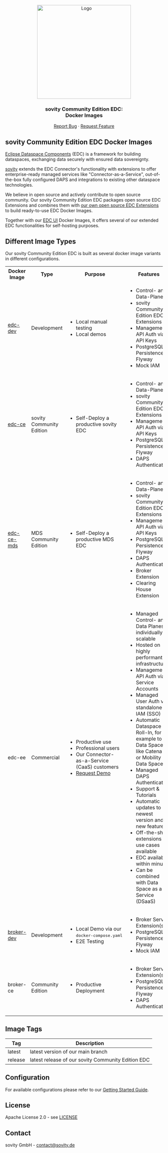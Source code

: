 <!-- PROJECT LOGO -->
<br />
<div align="center">
  <a href="https://github.com/sovity/edc-extensions">
    <img src="https://raw.githubusercontent.com/sovity/edc-ui/main/src/assets/images/sovity_logo.svg" alt="Logo" width="300">
  </a>

<h3 align="center">sovity Community Edition EDC:<br />Docker Images</h3>

  <p align="center">
    <a href="https://github.com/sovity/edc-extensions/issues/new?template=bug_report.md">Report Bug</a>
    ·
    <a href="https://github.com/sovity/edc-extensions/issues/new?template=feature_request.md">Request Feature</a>
  </p>
</div>

## sovity Community Edition EDC Docker Images

[Eclipse Dataspace Components](https://github.com/eclipse-edc) (EDC) is a framework
for building dataspaces, exchanging data securely with ensured data
sovereignty.

[sovity](https://sovity.de/) extends the EDC Connector's functionality with extensions to offer
enterprise-ready managed services like "Connector-as-a-Service", out-of-the-box fully configured DAPS
and integrations to existing other dataspace technologies.

We believe in open source and actively contribute to open source community. Our sovity Community Edition EDC packages
open source EDC Extensions and combines them with [our own open source EDC Extensions](../extensions) to build
ready-to-use EDC Docker Images.

Together with our [EDC UI](https://github.com/sovity/EDC-UI) Docker Images, it offers several of our extended EDC
functionalities for self-hosting purposes.

## Different Image Types

Our sovity Community Edition EDC is built as several docker image variants in different configurations.

<table>
  <tr>
  <th>Docker Image</th>
  <th>Type</th>
  <th>Purpose</th>
  <th>Features</th>
  </tr>
  <tr>
    <td>
      <a href="https://github.com/sovity/edc-extensions/pkgs/container/edc-dev">edc-dev</a>
    </td>
    <td>Development</td>
    <td>
      <ul>
        <li>Local manual testing</li>
        <li>Local demos</li>
      </ul>
    </td>
    <td>
      <ul>
        <li>Control- and Data-Plane</li>
        <li>sovity Community Edition EDC Extensions</li>
        <li>Management API Auth via API Keys</li>
        <li>PostgreSQL Persistence & Flyway</li>
        <li>Mock IAM</li>
      </ul>
    </td>
  </tr>
  <tr>
    <td>
      <a href="https://github.com/sovity/edc-extensions/pkgs/container/edc-ce">edc-ce</a>
    </td>
    <td>sovity Community Edition</td>
    <td>
      <ul>
        <li>Self-Deploy a productive sovity EDC</li>
      </ul>
    </td>
    <td>
      <ul>
        <li>Control- and Data-Plane</li>
        <li>sovity Community Edition EDC Extensions</li>
        <li>Management API Auth via API Keys</li>
        <li>PostgreSQL Persistence & Flyway</li>
        <li>DAPS Authentication</li>
      </ul>         
    </td>
  </tr>
  <tr>
    <td>
      <a href="https://github.com/sovity/edc-extensions/pkgs/container/edc-ce-mds">edc-ce-mds</a>
    </td>
    <td>MDS Community Edition</td>
    <td>
      <ul>
        <li>Self-Deploy a productive MDS EDC</li>
      </ul>
    </td>
    <td>
      <ul>
        <li>Control- and Data-Plane</li>
        <li>sovity Community Edition EDC Extensions</li>
        <li>Management API Auth via API Keys</li>
        <li>PostgreSQL Persistence & Flyway</li>
        <li>DAPS Authentication</li>
        <li>Broker Extension</li>
        <li>Clearing House Extension</li>
      </ul>  
    </td>
  </tr>
  <tr>
    <td>edc-ee</td>
    <td>Commercial</td>
    <td>
      <ul>
        <li>Productive use</li>
        <li>Professional users</li>
        <li>Our Connector-as-a-Service (CaaS) customers</li>
        <li><a href="mailto:contact@sovity.de">Request Demo</a>
      </ul>
    </td>
    <td>
      <ul>
        <li>Managed Control- and Data Planes, individually scalable</li>
        <li>Hosted on highly performant infrastructure</li>
        <li>Management API Auth via Service Accounts</li>
        <li>Managed User Auth via standalone IAM (SSO)</li>
        <li>Automatic Dataspace Roll-In, for example to Data Spaces like Catena-X or Mobility Data Space</li>
        <li>Managed DAPS Authentication</li>
        <li>Support &amp; Tutorials</li>
        <li>Automatic updates to newest version and new features</li>
        <li>Off-the-shelf extensions for use cases available</li>
        <li>EDC available within minutes</li>
        <li>Can be combined with Data Space as a Service (DSaaS)</li>
      </ul>
    </td>
  </tr>
  <tr>
    <td>
      <a href="https://github.com/sovity/edc-broker-server-extension/pkgs/container/broker-server-dev">broker-dev</a>
    </td>
    <td>Development</td>
    <td>
      <ul>
        <li>Local Demo via our
          <span style="white-space: pre; font-family: monospace;">docker-compose.yaml</span>
        </li>
        <li>E2E Testing</li>
      </ul>
    </td>
    <td>
      <ul>
        <li>Broker Server Extension(s)</li>
        <li>PostgreSQL Persistence & Flyway</li>
        <li>Mock IAM</li>
      </ul>
    </td>
  </tr>
  <tr>
    <td>broker-ce</td>
    <td>Community Edition</td>
    <td>
      <ul>
        <li>Productive Deployment</li>
      </ul>
    </td>
    <td>
      <ul>
        <li>Broker Server Extension(s)</li>
        <li>PostgreSQL Persistence & Flyway</li>
        <li>DAPS Authentication</li>
      </ul>
    </td>
  </tr>
</table>

## Image Tags

| Tag     | Description                                        |
|---------|----------------------------------------------------|
| latest  | latest version of our main branch                  |
| release | latest release of our sovity Community Edition EDC |

## Configuration

For available configurations please refer to our [Getting Started Guide](../docs/getting-started/README.md).

## License

Apache License 2.0 - see [LICENSE](../LICENSE)

## Contact

sovity GmbH - contact@sovity.de
